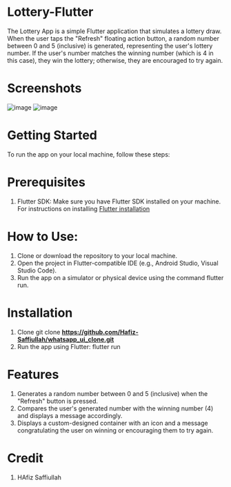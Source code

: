 # Lottery-Flutter
The Lottery App is a simple Flutter application that simulates a lottery draw. When the user taps the "Refresh" floating action button, a random number between 0 and 5 (inclusive) is generated, representing the user's lottery number. If the user's number matches the winning number (which is 4 in this case), they win the lottery; otherwise, they are encouraged to try again.

# Screenshots

![image](https://github.com/Hafiz-Saffiullah/Lottery-Flutter/assets/141110834/29b129b9-f5c5-454a-94cf-f207130e1d1e)
![image](https://github.com/Hafiz-Saffiullah/Lottery-Flutter/assets/141110834/291210f7-0a73-455d-9478-482563110c57)

# Getting Started
To run the app on your local machine, follow these steps:
# Prerequisites
1. Flutter SDK: Make sure you have Flutter SDK installed on your machine. For instructions on installing [Flutter installation](https://docs.flutter.dev/get-started/install)

# How to Use:

1. Clone or download the repository to your local machine.
2. Open the project in Flutter-compatible IDE (e.g., Android Studio, Visual Studio Code).
3. Run the app on a simulator or physical device using the command flutter run.

# Installation
1. Clone
 git clone **https://github.com/Hafiz-Saffiullah/whatsapp_ui_clone.git**
2. Run the app using Flutter:
 flutter run

# Features
1. Generates a random number between 0 and 5 (inclusive) when the "Refresh" button is pressed.
2. Compares the user's generated number with the winning number (4) and displays a message accordingly.
3. Displays a custom-designed container with an icon and a message congratulating the user on winning or encouraging them to try again.


# Credit
1. HAfiz Saffiullah
